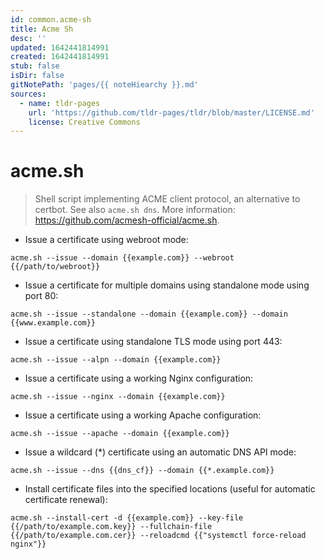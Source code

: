 ```yaml
---
id: common.acme-sh
title: Acme Sh
desc: ''
updated: 1642441814991
created: 1642441814991
stub: false
isDir: false
gitNotePath: 'pages/{{ noteHiearchy }}.md'
sources:
  - name: tldr-pages
    url: 'https://github.com/tldr-pages/tldr/blob/master/LICENSE.md'
    license: Creative Commons
---
```

# acme.sh

> Shell script implementing ACME client protocol, an alternative to certbot.
> See also `acme.sh dns`.
> More information: <https://github.com/acmesh-official/acme.sh>.

- Issue a certificate using webroot mode:

`acme.sh --issue --domain {{example.com}} --webroot {{/path/to/webroot}}`

- Issue a certificate for multiple domains using standalone mode using port 80:

`acme.sh --issue --standalone --domain {{example.com}} --domain {{www.example.com}}`

- Issue a certificate using standalone TLS mode using port 443:

`acme.sh --issue --alpn --domain {{example.com}}`

- Issue a certificate using a working Nginx configuration:

`acme.sh --issue --nginx --domain {{example.com}}`

- Issue a certificate using a working Apache configuration:

`acme.sh --issue --apache --domain {{example.com}}`

- Issue a wildcard (\*) certificate using an automatic DNS API mode:

`acme.sh --issue --dns {{dns_cf}} --domain {{*.example.com}}`

- Install certificate files into the specified locations (useful for automatic certificate renewal):

`acme.sh --install-cert -d {{example.com}} --key-file {{/path/to/example.com.key}} --fullchain-file {{/path/to/example.com.cer}} --reloadcmd {{"systemctl force-reload nginx"}}`

